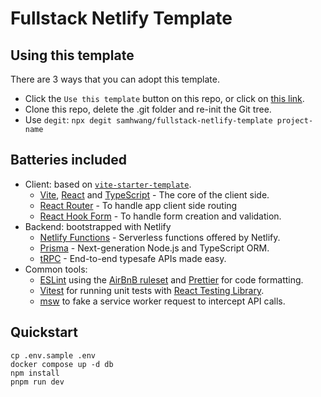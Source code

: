 # Fullstack Netlify Template

## Using this template

There are 3 ways that you can adopt this template.

- Click the `Use this template` button on this repo, or click on [this link](https://github.com/samhwang/fullstack-netlify-template/generate).
- Clone this repo, delete the .git folder and re-init the Git tree.
- Use `degit`: `npx degit samhwang/fullstack-netlify-template project-name`

## Batteries included

- Client: based on [`vite-starter-template`](https://github.com/samhwang/vite-starter-template).
  - [Vite](https://vitejs.dev/), [React](https://reactjs.org) and [TypeScript](https://www.typescriptlang.org/) - The core of the client side.
  - [React Router](https://reactrouter.com/) - To handle app client side routing
  - [React Hook Form](https://react-hook-form.com/) - To handle form creation and validation.
- Backend: bootstrapped with Netlify
  - [Netlify Functions](https://www.netlify.com/products/functions/) - Serverless functions offered by Netlify.
  - [Prisma](https://prisma.io) - Next-generation Node.js and TypeScript ORM.
  - [tRPC](https://trpc.io) - End-to-end typesafe APIs made easy.
- Common tools:
  - [ESLint](https://eslint.org/) using the [AirBnB ruleset](https://github.com/airbnb/javascript) and [Prettier](https://prettier.io/)
    for code formatting.
  - [Vitest](https://vitest.dev/) for running unit tests with [React Testing Library](https://testing-library.com/docs/react-testing-library/intro/).
  - [msw](https://mswjs.io/) to fake a service worker request to intercept API calls.

## Quickstart

```shell
cp .env.sample .env
docker compose up -d db
npm install
pnpm run dev
```
